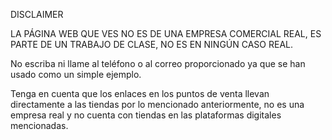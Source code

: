 DISCLAIMER

LA PÁGINA WEB QUE VES NO ES DE UNA EMPRESA COMERCIAL REAL, ES PARTE DE UN TRABAJO DE CLASE, NO ES EN NINGÚN CASO REAL.


No escriba ni llame al teléfono o al correo proporcionado ya que se han usado como un simple ejemplo.


Tenga en cuenta que los enlaces en los puntos de venta llevan directamente a las tiendas por lo mencionado anteriormente, no es una empresa real y no cuenta con tiendas en las plataformas digitales mencionadas.
